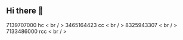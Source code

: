 ## Hi there 👋

7139707000 hc < br / >
3465164423 cc < br / >
8325943307 < br / >
7133486000 rcc < br / >
